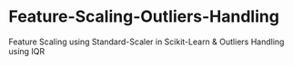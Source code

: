 # Feature-Scaling-Outliers-Handling
Feature Scaling using Standard-Scaler in Scikit-Learn &amp; Outliers Handling using IQR
